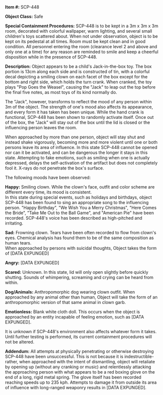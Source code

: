**Item #:** SCP-448

**Object Class:** Safe

**Special Containment Procedures:** SCP-448 is to be kept in a 3m x 3m x 3m room, decorated with colorful wallpaper, warm lighting, and several small children's toys scattered about. When not under observation, object is to be kept on its pedestal at all times. Room must be kept clean and in good condition. All personnel entering the room (clearance level 2 and above and only one at a time) for any reason are reminded to smile and keep a cheerful disposition while in the presence of SCP-448.

**Description:** Object appears to be a child's Jack-in-the-box toy. The box portion is 13cm along each side and is constructed of tin, with a colorful decal depicting a smiling clown on each facet of the box except for the bottom and right side, which holds the turn crank. When cranked, the toy plays "Pop Goes the Weasel", causing the "Jack" to leap out the top before the final five notes, as most toys of its kind normally do.

The "Jack", however, transforms to reflect the mood of any person within 3m of the object. The strength of one's mood also affects its appearance, and every form it has taken has been unique. While the hand crank is functional, SCP-448 has been shown to randomly activate itself. Once out of the box, the "Jack" will stay out of the box until the lid is closed or the influencing person leaves the room.

When approached by more than one person, object will stay shut and instead shake vigorously, becoming more and more violent until one or both persons leave its area of influence. In this state SCP-448 cannot be opened nor can it be activated, and can be dangerous the longer it stays in this state. Attempting to fake emotions, such as smiling when one is actually depressed, delays the self-activation of the artifact but does not completely fool it. X-rays do not penetrate the box's surface.

The following moods have been observed:

**Happy:** Smiling clown. While the clown's face, outfit and color scheme are different every time, its mood is consistent.  
In this state during special events, such as holidays and birthdays, object SCP-448 has been found to sing an appropriate song to the influencing person. "Happy Birthday", "We Wish You a Merry Christmas", "Here Comes the Bride", "Take Me Out to the Ball Game", and "American Pie" have been recorded. SCP-448's voice has been described as high-pitched and irritating.

**Sad:** Frowning clown. Tears have been often recorded to flow from clown's eyes. Chemical analysis has found them to be of the same composition as human tears.  
When approached by persons with suicidal thoughts, Object takes the form of \[DATA EXPUNGED\]

**Angry:** \[DATA EXPUNGED\]

**Scared:** Unknown. In this state, lid will only open slightly before quickly shutting. Sounds of whimpering, screaming and crying can be heard from within.

**Dog/Animals:** Anthropomorphic dog wearing clown outfit. When approached by any animal other than human, Object will take the form of an anthropomorphic version of that same animal in clown garb.

**Emotionless:** Blank white cloth doll. This occurs when the object is approached by an entity incapable of feeling emotion, such as \[DATA EXPUNGED\].

It is unknown if SCP-448's environment also affects whatever form it takes. Until further testing is performed, its current containment procedures will not be altered.

**Addendum:** All attempts at physically penetrating or otherwise destroying SCP-448 have been unsuccessful. This is not because it is indestructible- rather, when approached with the intent of dismantling, object will retaliate by opening up (without any cranking or music) and relentlessly attacking the approaching person with what appears to be a red boxing glove on the end of a long, rigid metal spring. The glove itself has been recorded reaching speeds up to 235 kph. Attempts to damage it from outside its area of influence with long-ranged weaponry results in \[DATA EXPUNGED\].
